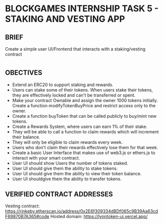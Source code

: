 # BLOCKGAMES INTERNSHIP TASK 5 - STAKING AND VESTING APP

## BRIEF
Create a simple user UI/Frontend that interacts with a staking/vesting contract
#
## OBECTIVES
- Extend an ERC20 to support staking and rewards. 
- Users can stake some of their tokens. When users stake their tokens, they are effectively locked and can't be transferred or spent.
- Make your contract Ownable and assign the owner 1000 tokens initially. Create a function modifyTokenBuyPrice and restrict access only to the owner.
- Create a function buyToken that can be called publicly to buy/mint new tokens.
- Create a Rewards System, where users can earn 1% of their stake. 
- They will be able to call a function to claim rewards which will increment their balance. 
- They will only be eligible to claim rewards every week.
- Users who don't claim their rewards effectively lose them for that week.
- Create a basic User Interface that makes use of web3.js or ethers.js to interact with your smart contract. 
- User UI should show Users the number of tokens staked.
- User UI should give them the ability to stake tokens.
- User UI should give them the ability to view their token balance.
- User UI shouldgive them the ability to transfer tokens.

## VERIFIED CONTRACT ADDRESSES
Vesting contract: https://rinkeby.etherscan.io/address/0x2E6f309334dBDf065c9B39Aa63cdF69870B7A365#code
Hosted domain: https://lynntoken-ui.vercel.app/
